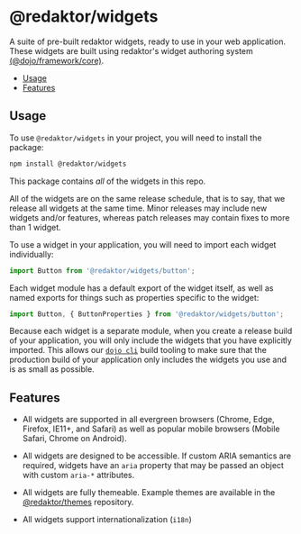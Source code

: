 # @redaktor/widgets

A suite of pre-built redaktor widgets, ready to use in your web application.
These widgets are built using redaktor's widget authoring system [(@dojo/framework/core)](https://github.com/dojo/framework/blob/master/src/core/README.md).

- [Usage](#usage)
- [Features](#features)

## Usage

To use `@redaktor/widgets` in your project, you will need to install the package:

```bash
npm install @redaktor/widgets
```
This package contains *all* of the widgets in this repo.

All of the widgets are on the same release schedule, that is to say, that we release all widgets at the same time.
Minor releases may include new widgets and/or features, whereas patch releases may contain fixes to more than 1 widget.

To use a widget in your application, you will need to import each widget individually:

```ts
import Button from '@redaktor/widgets/button';
```

Each widget module has a default export of the widget itself, as well as named exports for things such as properties specific to the widget:

```ts
import Button, { ButtonProperties } from '@redaktor/widgets/button';
```

Because each widget is a separate module, when you create a release build of your application, you will only include the widgets that you have explicitly imported.
This allows our [`dojo cli`](https://github.com/dojo/cli) build tooling to make sure that the production build of your application only includes the widgets you use and is as small as possible.

## Features

- All widgets are supported in all evergreen browsers (Chrome, Edge, Firefox, IE11+, and Safari) as well as popular mobile browsers (Mobile Safari, Chrome on Android).

- All widgets are designed to be accessible. If custom ARIA semantics are required, widgets have an `aria` property that may be passed an object with custom `aria-*` attributes.

- All widgets are fully themeable. Example themes are available in the [@redaktor/themes](https://github.com/dojo/themes) repository.

- All widgets support internationalization (`i18n`)
